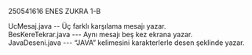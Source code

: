 250541616  ENES ZUKRA  1-B

UcMesaj.java -- Üç farklı karşılama mesajı yazar.  
BesKereTekrar.java --- Aynı mesajı beş kez ekrana yazar.  
JavaDeseni.java  --- “JAVA” kelimesini karakterlerle desen şeklinde yazar. 

